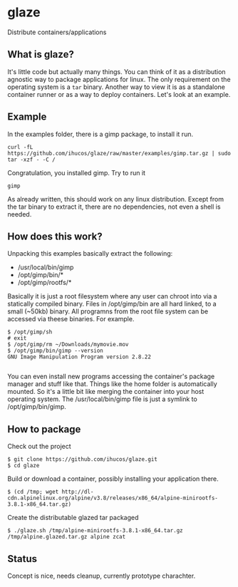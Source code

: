 # glaze

Distribute containers/applications

## What is glaze?
It's little code but actually many things. You can think of it as a
distribution agnostic way to package applications for linux. The only
requirement on the operating system is a `tar` binary. Another way to view it
is as a standalone container runner or as a way to deploy containers. Let's
look at an example.

## Example
In the examples folder, there is a gimp package, to install it run.
```
curl -fL https://github.com/ihucos/glaze/raw/master/examples/gimp.tar.gz | sudo tar -xzf - -C /
```
Congratulation, you installed gimp. Try to run it
```
gimp
```
As already written, this should work on any linux distribution. Except from the
tar binary to extract it, there are no dependencies, not even a shell is
needed.

## How does this work?
Unpacking this examples basically extract the following:
- /usr/local/bin/gimp
- /opt/gimp/bin/*
- /opt/gimp/rootfs/*

Basically it is just a root filesystem where any user can chroot into via a
statically compiled binary. Files in /opt/gimp/bin are all hard linked, to a
small (~50kb) binary. All programns from the root file system can be accessed
via theese binaries. For example.
```
$ /opt/gimp/sh
# exit
$ /opt/gimp/rm ~/Downloads/mymovie.mov
$ /opt/gimp/bin/gimp --version
GNU Image Manipulation Program version 2.8.22


```
You can even install new programs accessing the container's package manager and
stuff like that. Things like the home folder is automatically mounted. So it's
a little bit like merging the container into your host operating system. The
/usr/local/bin/gimp file is just a symlink to /opt/gimp/bin/gimp.

## How to package
Check out the project
```
$ git clone https://github.com/ihucos/glaze.git
$ cd glaze
```
Build or download a container, possibly installing your application there.
```
$ (cd /tmp; wget http://dl-cdn.alpinelinux.org/alpine/v3.8/releases/x86_64/alpine-minirootfs-3.8.1-x86_64.tar.gz)
```
Create the distributable glazed tar packaged
```
$ ./glaze.sh /tmp/alpine-minirootfs-3.8.1-x86_64.tar.gz /tmp/alpine.glazed.tar.gz alpine zcat
```

## Status
Concept is nice, needs cleanup, currently prototype charachter.
